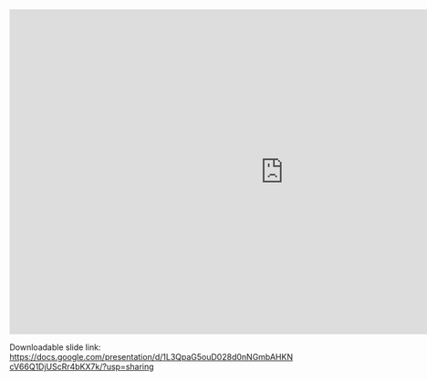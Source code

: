 <iframe src="https://docs.google.com/presentation/d/e/2PACX-1vRO0wn33v_zN7M0MZLoA15esTQ01yop2s33reubvBOeUkWePdlI6vKRjLZeN-jxtlLyMeJDjEH3eKP3/embed?start=true&loop=false&delayms=60000" frameborder="0" width="960" height="569" allowfullscreen="true" mozallowfullscreen="true" webkitallowfullscreen="true"></iframe>

Downloadable slide link: https://docs.google.com/presentation/d/1L3QpaG5ouD028d0nNGmbAHKNcV66Q1DjUScRr4bKX7k/?usp=sharing